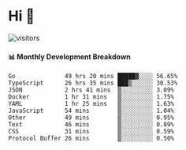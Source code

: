 # Hi 👋
 
![visitors](https://visitor-badge.glitch.me/badge?page_id=sorcererxw.sorcererx)

#### 📊 Monthly Development Breakdown

<!--START_SECTION:waka-->
```text
Go              49 hrs 20 mins █████▓░░░░ 56.65%
TypeScript      26 hrs 35 mins ███▒░░░░░░ 30.53%
JSON            2 hrs 41 mins  ▒░░░░░░░░░ 3.09%
Docker          1 hr 31 mins   ▒░░░░░░░░░ 1.75%
YAML            1 hr 25 mins   ▒░░░░░░░░░ 1.63%
JavaScript      54 mins        ▒░░░░░░░░░ 1.04%
Other           49 mins        ▒░░░░░░░░░ 0.95%
Text            46 mins        ▒░░░░░░░░░ 0.89%
CSS             31 mins        ▒░░░░░░░░░ 0.59%
Protocol Buffer 26 mins        ▒░░░░░░░░░ 0.50%
```
<!--END_SECTION:waka-->
